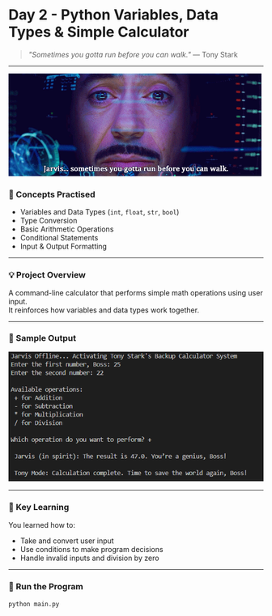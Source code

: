 # Day 2 - Python Variables, Data Types & Simple Calculator

> *"Sometimes you gotta run before you can walk."* — Tony Stark

---
![Jarvis Gif](https://raw.githubusercontent.com/hnnthecore/100DaysOfPythonMastery/refs/heads/main/02_day/jarvis.gif)

### 🧠 Concepts Practised
- Variables and Data Types (`int`, `float`, `str`, `bool`)
- Type Conversion
- Basic Arithmetic Operations
- Conditional Statements
- Input & Output Formatting

---

### 💡 Project Overview
A command-line calculator that performs simple math operations using user input.  
It reinforces how variables and data types work together.

---

### 🧩 Sample Output
![Calculator Output](https://raw.githubusercontent.com/hnnthecore/100DaysOfPythonMastery/refs/heads/main/02_day/day2_output.png)

---

### 🧠 Key Learning
You learned how to:
- Take and convert user input  
- Use conditions to make program decisions  
- Handle invalid inputs and division by zero  

---

### 🚀 Run the Program
```bash
python main.py


